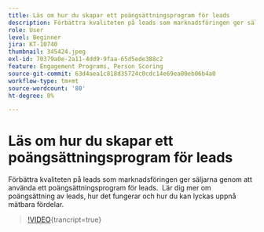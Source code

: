 ```yaml
---
title: Läs om hur du skapar ett poängsättningsprogram för leads
description: Förbättra kvaliteten på leads som marknadsföringen ger säljarna genom att använda ett poängsättningsprogram för leads.  Lär dig mer om poängsättning av leads, hur det fungerar och hur du kan lyckas uppnå mätbara fördelar.
role: User
level: Beginner
jira: KT-10740
thumbnail: 345424.jpeg
exl-id: 70379a0e-2a11-4dd9-9faa-65d5ede388c2
feature: Engagement Programs, Person Scoring
source-git-commit: 63d4aea1c818d35724c0cdc14e69ea00eb06b4a0
workflow-type: tm+mt
source-wordcount: '80'
ht-degree: 0%

---
```


# Läs om hur du skapar ett poängsättningsprogram för leads

Förbättra kvaliteten på leads som marknadsföringen ger säljarna genom att använda ett poängsättningsprogram för leads.  Lär dig mer om poängsättning av leads, hur det fungerar och hur du kan lyckas uppnå mätbara fördelar.

>[!VIDEO](https://video.tv.adobe.com/v/345424/?quality=12&learn=on){trancript=true}
